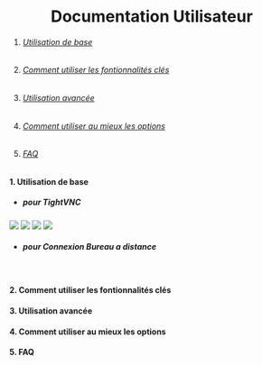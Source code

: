 # <center>Documentation Utilisateur</center>

<!-- vscode-markdown-toc -->

1. ###### [Utilisation de base](#1-Utilisation-de-basel)
2. ###### [Comment utiliser les fontionnalités clés](#2-Comment-utiliser-les-fontionnalités-clés)
3. ###### [Utilisation avancée](#4-Utilisation-avancée)
4. ###### [Comment utiliser au mieux les options](#5-Comment-utiliser-au-mieux-les-options)
5. ###### [FAQ](#6-FAQ)

<!-- vscode-markdown-toc -->

#### 1. <a name='Utilisation de base'></a>**Utilisation de base**
 * ##### pour TightVNC
![](https://github.com/WildCodeSchool/TSSR-2409-JAUNE-P1-G4-Teleassistance/blob/Proc%C3%A9dure_Installation/image/Install_TightVNC_Cient/Capture%20d'%C3%A9cran%202024-10-16%20142514.png)
![](https://github.com/WildCodeSchool/TSSR-2409-JAUNE-P1-G4-Teleassistance/blob/Proc%C3%A9dure_Installation/image/Install_TightVNC_Cient/Capture%20d'%C3%A9cran%202024-10-16%20142619.png)
![](https://github.com/WildCodeSchool/TSSR-2409-JAUNE-P1-G4-Teleassistance/blob/Proc%C3%A9dure_Installation/image/Install_TightVNC_Cient/Capture%20d'%C3%A9cran%202024-10-16%20143037.png)
![](https://github.com/WildCodeSchool/TSSR-2409-JAUNE-P1-G4-Teleassistance/blob/Proc%C3%A9dure_Installation/image/Install_TightVNC_Cient/Capture%20d'%C3%A9cran%202024-10-16%20143053.png)

* ##### pour Connexion Bureau a distance
![]( )
![]( )
![]( )
![]( )
![]( )
![]( )

#### 2. <a name='Comment-utiliser-les-fontionnalités-clés'></a>**Comment utiliser les fontionnalités clés**
#### 3. <a name='Utilisation-avancée'></a>**Utilisation avancée**

#### 4. <a name='Comment-utiliser-au-mieux-les-options'></a>**Comment utiliser au mieux les options**
#### 5. <a name='FAQ'></a>**FAQ**
